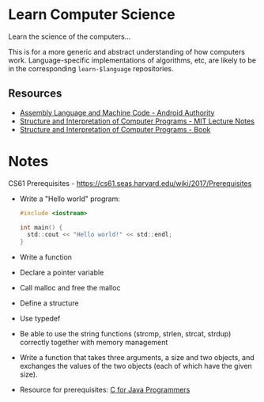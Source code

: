 # Learn Computer Science
Learn the science of the computers...

This is for a more generic and abstract understanding of how computers work. Language-specific implementations of algorithms, etc, are likely to be in the corresponding `learn-$language` repositories.


## Resources
- [Assembly Language and Machine Code - Android Authority](https://www.youtube.com/watch?v=wA2oMRmbrfo)
- [Structure and Interpretation of Computer Programs - MIT Lecture Notes](https://ocw.mit.edu/courses/electrical-engineering-and-computer-science/6-001-structure-and-interpretation-of-computer-programs-spring-2005/lecture-notes/lecture1webhand.pdf)
- [Structure and Interpretation 
of Computer Programs - Book](https://mitpress.mit.edu/sicp/full-text/book/book-Z-H-4.html#%_toc_start)


# Notes
CS61 Prerequisites - https://cs61.seas.harvard.edu/wiki/2017/Prerequisites
- Write a "Hello world" program:
  ```c
  #include <iostream>
  
  int main() {
    std::cout << "Hello world!" << std::endl;
  }
  ```
- Write a function
- Declare a pointer variable
- Call malloc and free the malloc
- Define a structure
- Use typedef
- Be able to use the string functions (strcmp, strlen, strcat, strdup) correctly together with memory management
- Write a function that takes three arguments, a size and two objects, and exchanges the values of the two objects (each of which have the given size).

- Resource for prerequisites: [C for Java Programmers](http://www.cs.cornell.edu/courses/cs414/2005sp/cforjava.pdf)
